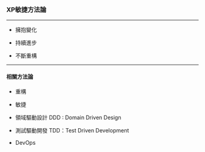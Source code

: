 ### XP敏捷方法論

****

* 擁抱變化

* 持續進步

* 不斷重構

****

#### 相關方法論

* 重構

* 敏捷

* 領域驅動設計 DDD : Domain Driven Design

* 測試驅動開發 TDD：Test Driven Development

* DevOps

